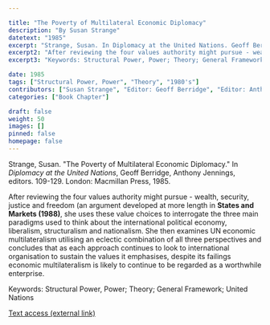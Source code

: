 ```yaml
---

title: "The Poverty of Multilateral Economic Diplomacy"
description: "By Susan Strange"
datetext: "1985"
excerpt: "Strange, Susan. In Diplomacy at the United Nations. Geoff Berridge, Anthony Jennings, editors. 109-129. London: Macmillan Press, 1985."
excerpt2: "After reviewing the four values authority might pursue - wealth, security, justice and freedom (an argument developed at more length in States and Markets (1988), she uses these value choices to interrogate the three main paradigms used to think about the international political economy, liberalism, structuralism and nationalism. She then examines UN economic multilateralism utilising an eclectic combination of all three perspectives and concludes that as each approach continues to look to international organisation to sustain the values it emphasises, despite its failings economic multilateralism is likely to continue to be regarded as a worthwhile enterprise."
excerpt3: "Keywords: Structural Power, Power; Theory; General Framework; United Nations"

date: 1985
tags: ["Structural Power, Power", "Theory", "1980's"]
contributors: ["Susan Strange", "Editor: Geoff Berridge", "Editor: Anthony Jennings"]
categories: ["Book Chapter"]

draft: false
weight: 50
images: []
pinned: false
homepage: false
---
```


Strange, Susan. "The Poverty of Multilateral Economic Diplomacy." In *Diplomacy at the United Nations*, Geoff Berridge, Anthony Jennings, editors. 109-129. London: Macmillan Press, 1985.

After reviewing the four values authority might pursue - wealth, security, justice and freedom (an argument developed at more length in **States and Markets (1988)**, she uses these value choices to interrogate the three main paradigms used to think about the international political economy, liberalism, structuralism and nationalism. She then examines UN economic multilateralism utilising an eclectic combination of all three perspectives and concludes that as each approach continues to look to international organisation to sustain the values it emphasises, despite its failings economic multilateralism is likely to continue to be regarded as a worthwhile enterprise.

Keywords: Structural Power, Power; Theory; General Framework; United Nations

[Text access (external link)](https://link.springer.com/book/10.1007/978-1-349-17792-9)
